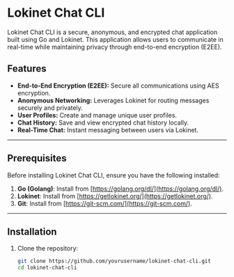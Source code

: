 # Lokinet Chat CLI

Lokinet Chat CLI is a secure, anonymous, and encrypted chat application built using Go and Lokinet. This application allows users to communicate in real-time while maintaining privacy through end-to-end encryption (E2EE).

## Features
- **End-to-End Encryption (E2EE):** Secure all communications using AES encryption.
- **Anonymous Networking:** Leverages Lokinet for routing messages securely and privately.
- **User Profiles:** Create and manage unique user profiles.
- **Chat History:** Save and view encrypted chat history locally.
- **Real-Time Chat:** Instant messaging between users via Lokinet.

---

## Prerequisites
Before installing Lokinet Chat CLI, ensure you have the following installed:
1. **Go (Golang)**: Install from [https://golang.org/dl/](https://golang.org/dl/).
2. **Lokinet**: Install from [https://getlokinet.org/](https://getlokinet.org/).
3. **Git**: Install from [https://git-scm.com/](https://git-scm.com/).

---

## Installation

1. Clone the repository:
   ```bash
   git clone https://github.com/yourusername/lokinet-chat-cli.git
   cd lokinet-chat-cli
